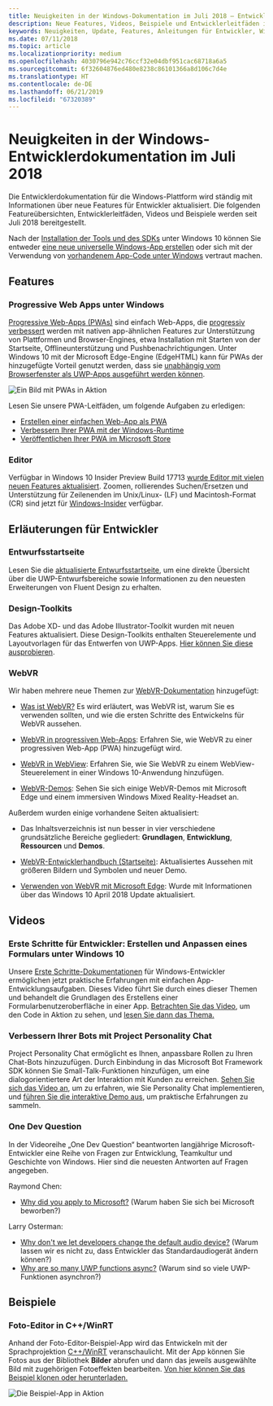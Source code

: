 ```yaml
---
title: Neuigkeiten in der Windows-Dokumentation im Juli 2018 – Entwicklung von UWP-Apps
description: Neue Features, Videos, Beispiele und Entwicklerleitfäden in der Entwicklerdokumentation für Windows 10 im Juli 2018
keywords: Neuigkeiten, Update, Features, Anleitungen für Entwickler, Windows 10, Juli
ms.date: 07/11/2018
ms.topic: article
ms.localizationpriority: medium
ms.openlocfilehash: 4030796e942c76ccf32e04dbf951cac68718a6a5
ms.sourcegitcommit: 6f32604876ed480e8238c86101366a8d106c7d4e
ms.translationtype: HT
ms.contentlocale: de-DE
ms.lasthandoff: 06/21/2019
ms.locfileid: "67320389"
---
```

# <a name="whats-new-in-the-windows-developer-docs-in-july-2018"></a>Neuigkeiten in der Windows-Entwicklerdokumentation im Juli 2018

Die Entwicklerdokumentation für die Windows-Plattform wird ständig mit Informationen über neue Features für Entwickler aktualisiert. Die folgenden Featureübersichten, Entwicklerleitfäden, Videos und Beispiele werden seit Juli 2018 bereitgestellt.

Nach der [Installation der Tools und des SDKs](https://go.microsoft.com/fwlink/?LinkId=821431) unter Windows 10 können Sie entweder [eine neue universelle Windows-App erstellen](../get-started/create-uwp-apps.md) oder sich mit der Verwendung von [vorhandenem App-Code unter Windows](../porting/index.md) vertraut machen.

## <a name="features"></a>Features

### <a name="progressive-web-apps-on-windows"></a>Progressive Web Apps unter Windows

[Progressive Web-Apps (PWAs)](https://developer.microsoft.com/windows/pwa) sind einfach Web-Apps, die [progressiv verbessert](https://www.wikipedia.org/wiki/Progressive_enhancement) werden mit nativen app-ähnlichen Features zur Unterstützung von Plattformen und Browser-Engines, etwa Installation mit Starten von der Startseite, Offlineunterstützung und Pushbenachrichtigungen. Unter Windows 10 mit der Microsoft Edge-Engine (EdgeHTML) kann für PWAs der hinzugefügte Vorteil genutzt werden, dass sie [unabhängig vom Browserfenster als UWP-Apps ausgeführt werden können](https://docs.microsoft.com/microsoft-edge/progressive-web-apps/windows-features).

![Ein Bild mit PWAs in Aktion](images/progressive-web-apps.jpg)

Lesen Sie unsere PWA-Leitfäden, um folgende Aufgaben zu erledigen:

* [Erstellen einer einfachen Web-App als PWA](https://docs.microsoft.com/microsoft-edge/progressive-web-apps/get-started)
* [Verbessern Ihrer PWA mit der Windows-Runtime](https://docs.microsoft.com/en-us/microsoft-edge/progressive-web-apps/windows-features)
* [Veröffentlichen Ihrer PWA im Microsoft Store](https://docs.microsoft.com/microsoft-edge/progressive-web-apps/microsoft-store)

### <a name="notepad"></a>Editor

Verfügbar in Windows 10 Insider Preview Build 17713 [wurde Editor mit vielen neuen Features aktualisiert](https://aka.ms/ant-man). Zoomen, rollierendes Suchen/Ersetzen und Unterstützung für Zeilenenden im Unix/Linux- (LF) und Macintosh-Format (CR) sind jetzt für [Windows-Insider](https://insider.windows.com/) verfügbar. 

## <a name="developer-guidance"></a>Erläuterungen für Entwickler

### <a name="design-landing-page"></a>Entwurfsstartseite

Lesen Sie die [aktualisierte Entwurfsstartseite](https://developer.microsoft.com/windows/apps/design), um eine direkte Übersicht über die UWP-Entwurfsbereiche sowie Informationen zu den neuesten Erweiterungen von Fluent Design zu erhalten.

### <a name="design-toolkits"></a>Design-Toolkits

Das Adobe XD- und das Adobe Illustrator-Toolkit wurden mit neuen Features aktualisiert. Diese Design-Toolkits enthalten Steuerelemente und Layoutvorlagen für das Entwerfen von UWP-Apps. [Hier können Sie diese ausprobieren](../design/downloads/index.md).

### <a name="webvr"></a>WebVR

Wir haben mehrere neue Themen zur [WebVR-Dokumentation](https://docs.microsoft.com/microsoft-edge/webvr/) hinzugefügt:

* [Was ist WebVR?](https://docs.microsoft.com/microsoft-edge/webvr/what-is-webvr) Es wird erläutert, was WebVR ist, warum Sie es verwenden sollten, und wie die ersten Schritte des Entwickelns für WebVR aussehen.

* [WebVR in progressiven Web-Apps](https://docs.microsoft.com/microsoft-edge/webvr/webvr-in-pwas): Erfahren Sie, wie WebVR zu einer progressiven Web-App (PWA) hinzugefügt wird.

* [WebVR in WebView](https://docs.microsoft.com/microsoft-edge/webvr/webvr-in-webview): Erfahren Sie, wie Sie WebVR zu einem WebView-Steuerelement in einer Windows 10-Anwendung hinzufügen.

* [WebVR-Demos](https://docs.microsoft.com/microsoft-edge/webvr/demos): Sehen Sie sich einige WebVR-Demos mit Microsoft Edge und einem immersiven Windows Mixed Reality-Headset an.

Außerdem wurden einige vorhandene Seiten aktualisiert:

* Das Inhaltsverzeichnis ist nun besser in vier verschiedene grundsätzliche Bereiche gegliedert: **Grundlagen**, **Entwicklung**, **Ressourcen** und **Demos**.

* [WebVR-Entwicklerhandbuch (Startseite)](https://docs.microsoft.com/microsoft-edge/webvr/): Aktualisiertes Aussehen mit größeren Bildern und Symbolen und neuer Demo.

* [Verwenden von WebVR mit Microsoft Edge](https://docs.microsoft.com/microsoft-edge/webvr/webvr-with-edge): Wurde mit Informationen über das Windows 10 April 2018 Update aktualisiert.

## <a name="videos"></a>Videos

### <a name="get-started-for-devs-create-and-customize-a-form-on-windows-10"></a>Erste Schritte für Entwickler: Erstellen und Anpassen eines Formulars unter Windows 10

Unsere [Erste Schritte-Dokumentationen](../get-started/index.md) für Windows-Entwickler ermöglichen jetzt praktische Erfahrungen mit einfachen App-Entwicklungsaufgaben. Dieses Video führt Sie durch eines dieser Themen und behandelt die Grundlagen des Erstellens einer Formularbenutzeroberfläche in einer App. [Betrachten Sie das Video](https://www.youtube.com/watch?v=AgngKzq4hKI&feature=youtu.be), um den Code in Aktion zu sehen, und [lesen Sie dann das Thema.](https://aka.ms/CreateForms)

### <a name="enhance-your-bot-with-project-personality-chat"></a>Verbessern Ihrer Bots mit Project Personality Chat

Project Personality Chat ermöglicht es Ihnen, anpassbare Rollen zu Ihren Chat-Bots hinzuzufügen. Durch Einbindung in das Microsoft Bot Framework SDK können Sie Small-Talk-Funktionen hinzufügen, um eine dialogorientiertere Art der Interaktion mit Kunden zu erreichen. [Sehen Sie sich das Video an](https://www.youtube.com/watch?v=5C_uD8g2QKg&feature=youtu.be), um zu erfahren, wie Sie Personality Chat implementieren, und [führen Sie die interaktive Demo aus](https://aka.ms/PersonalityChat), um praktische Erfahrungen zu sammeln.

### <a name="one-dev-question"></a>One Dev Question

In der Videoreihe „One Dev Question“ beantworten langjährige Microsoft-Entwickler eine Reihe von Fragen zur Entwicklung, Teamkultur und Geschichte von Windows. Hier sind die neuesten Antworten auf Fragen angegeben.

Raymond Chen:

* [Why did you apply to Microsoft?](https://www.youtube.com/watch?v=oL8ymamkEMU&feature=youtu.be) (Warum haben Sie sich bei Microsoft beworben?)

Larry Osterman:

* [Why don't we let developers change the default audio device?](https://www.youtube.com/watch?v=6aNUoVfbnmg&feature=youtu.be) (Warum lassen wir es nicht zu, dass Entwickler das Standardaudiogerät ändern können?)
* [Why are so many UWP functions async?](https://www.youtube.com/watch?v=5M724QIy1Mk&feature=youtu.be) (Warum sind so viele UWP-Funktionen asynchron?)

## <a name="samples"></a>Beispiele

### <a name="photo-editor-cwinrt"></a>Foto-Editor in C++/WinRT

Anhand der Foto-Editor-Beispiel-App wird das Entwickeln mit der Sprachprojektion [C++/WinRT](../cpp-and-winrt-apis/intro-to-using-cpp-with-winrt.md) veranschaulicht. Mit der App können Sie Fotos aus der Bibliothek **Bilder** abrufen und dann das jeweils ausgewählte Bild mit zugehörigen Fotoeffekten bearbeiten. [Von hier können Sie das Beispiel klonen oder herunterladen.](https://github.com/Microsoft/Windows-appsample-photo-editor)

![Die Beispiel-App in Aktion](images/photo-editor-banner.png)
